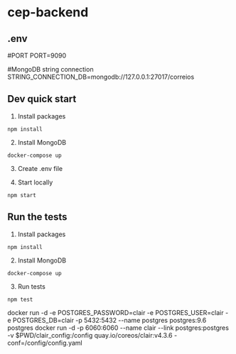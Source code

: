 # cep-backend

## .env

#PORT
PORT=9090

#MongoDB string connection
STRING_CONNECTION_DB=mongodb://127.0.0.1:27017/correios

## Dev quick start ##

1. Install packages
````
npm install
````

2. Install MongoDB
````
docker-compose up
````

3. Create .env file

4. Start locally
````
npm start
````

## Run the tests ##

1. Install packages
````
npm install
````

2. Install MongoDB
````
docker-compose up
````

3. Run tests
````
npm test 
````

docker run -d -e POSTGRES_PASSWORD=clair -e POSTGRES_USER=clair -e POSTGRES_DB=clair -p 5432:5432 --name postgres postgres:9.6 postgres
docker run -d -p 6060:6060 --name clair --link postgres:postgres -v $PWD/clair_config:/config quay.io/coreos/clair:v4.3.6 -conf=/config/config.yaml

